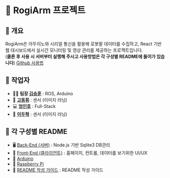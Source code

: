 # 🤖 RogiArm 프로젝트

## 🧭 개요  
RogiArm은 아두이노와 시리얼 통신을 활용해 로봇팔 데이터를 수집하고, React 기반 웹 대시보드에서 실시간 모니터링 및 영상 관리를 제공하는 프로젝트입니다.  
(**클론 후 사용 시 서버부터 실행해 주시고 사용방법은 각 구성별 README에 들어가 있습니다**)
[Github 사용법](./GIT_WORKFLOW.md)

## 👥 작업자
- 🧑‍💼 **팀장 [김승훈](https://github.com/SIya45)** : ROS, Arduino
- 🧪 **[고동휘](https://github.com/Taehavobka)** : 센서 (이미지 러닝)
- 💻 **[엄인호](https://github.com/djsy01)** : Full-Stack
- 🧪 **[이두혁](https://github.com/MarvHara)** : 센서 (이미지 러닝)

## 📁 각 구성별 README
- 🖥️ [Back-End (서버)](/server/README.md) : Node.js 기반 Sqlite3 DB관리
- 🧩 [Front-End (클라이언트)](/client/README.md) : 홈페이지, 컨트롤, 데이터를 보기위한 UI/UX
- 🔧 [Arduino](/aduino/README.md)
- 🍓 [Raspberry Pi](/raspberryPi/README.md)
- 📝 [README 작성 가이드](/README-template-guide.md) : README 작성 가이드